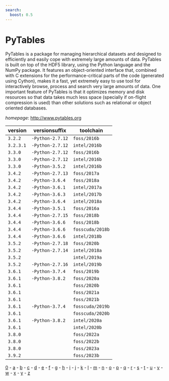 ```yaml
---
search:
  boost: 0.5
---
```

# PyTables

PyTables is a package for managing hierarchical datasets and designed to efficiently and easily cope  with extremely large amounts of data. PyTables is built on top of the HDF5 library, using the Python language and the  NumPy package. It features an object-oriented interface that, combined with C extensions for the performance-critical  parts of the code (generated using Cython), makes it a fast, yet extremely easy to use tool for interactively browse,  process and search very large amounts of data. One important feature of PyTables is that it optimizes memory and disk  resources so that data takes much less space (specially if on-flight compression is used) than other solutions such as  relational or object oriented databases.

*homepage*: <http://www.pytables.org>

version | versionsuffix | toolchain
--------|---------------|----------
``3.2.2`` | ``-Python-2.7.12`` | ``foss/2016b``
``3.2.3.1`` | ``-Python-2.7.12`` | ``intel/2016b``
``3.3.0`` | ``-Python-2.7.12`` | ``foss/2016b``
``3.3.0`` | ``-Python-2.7.12`` | ``intel/2016b``
``3.3.0`` | ``-Python-3.5.2`` | ``intel/2016b``
``3.4.2`` | ``-Python-2.7.13`` | ``foss/2017a``
``3.4.2`` | ``-Python-3.6.4`` | ``foss/2018a``
``3.4.2`` | ``-Python-3.6.1`` | ``intel/2017a``
``3.4.2`` | ``-Python-3.6.3`` | ``intel/2017b``
``3.4.2`` | ``-Python-3.6.4`` | ``intel/2018a``
``3.4.4`` | ``-Python-3.5.1`` | ``foss/2016a``
``3.4.4`` | ``-Python-2.7.15`` | ``foss/2018b``
``3.4.4`` | ``-Python-3.6.6`` | ``foss/2018b``
``3.4.4`` | ``-Python-3.6.6`` | ``fosscuda/2018b``
``3.4.4`` | ``-Python-3.6.6`` | ``intel/2018b``
``3.5.2`` | ``-Python-2.7.18`` | ``foss/2020b``
``3.5.2`` | ``-Python-2.7.14`` | ``intel/2018a``
``3.5.2`` |  | ``intel/2019a``
``3.5.2`` | ``-Python-2.7.16`` | ``intel/2019b``
``3.6.1`` | ``-Python-3.7.4`` | ``foss/2019b``
``3.6.1`` | ``-Python-3.8.2`` | ``foss/2020a``
``3.6.1`` |  | ``foss/2020b``
``3.6.1`` |  | ``foss/2021a``
``3.6.1`` |  | ``foss/2021b``
``3.6.1`` | ``-Python-3.7.4`` | ``fosscuda/2019b``
``3.6.1`` |  | ``fosscuda/2020b``
``3.6.1`` | ``-Python-3.8.2`` | ``intel/2020a``
``3.6.1`` |  | ``intel/2020b``
``3.8.0`` |  | ``foss/2022a``
``3.8.0`` |  | ``foss/2022b``
``3.8.0`` |  | ``foss/2023a``
``3.9.2`` |  | ``foss/2023b``

[0](../0/index.md) - [a](../a/index.md) - [b](../b/index.md) - [c](../c/index.md) - [d](../d/index.md) - [e](../e/index.md) - [f](../f/index.md) - [g](../g/index.md) - [h](../h/index.md) - [i](../i/index.md) - [j](../j/index.md) - [k](../k/index.md) - [l](../l/index.md) - [m](../m/index.md) - [n](../n/index.md) - [o](../o/index.md) - [p](../p/index.md) - [q](../q/index.md) - [r](../r/index.md) - [s](../s/index.md) - [t](../t/index.md) - [u](../u/index.md) - [v](../v/index.md) - [w](../w/index.md) - [x](../x/index.md) - [y](../y/index.md) - [z](../z/index.md)

